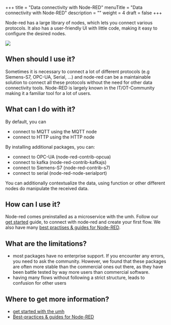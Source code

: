 +++
title = "Data connectivity with Node-RED"
menuTitle = "Data connectivity with Node-RED"
description = ""
weight = 4
draft = false
+++

Node-red has a large library of nodes, which lets you connect various protocols. It also has a user-friendly UI 
with little code, making it easy to configure the desired nodes. 

![](/images/features/ifm-retrofitting/noderedDifferentProtocols.png?width=60%)

## When should I use it?

Sometimes it is necessary to connect a lot of different protocols (e.g Siemens-S7, OPC-UA, Serial, ...) and node-red can be a maintainable
solution to connect all these protocols without the need for other data connectivity tools. Node-RED is largely known in 
the IT/OT-Community making it a familiar tool for a lot of users.

## What can I do with it?

By default, you can
- connect to MQTT using the MQTT node
- connect to HTTP using the HTTP node

By installing additional packages, you can:
- connect to OPC-UA (node-red-contrib-opcua)
- connect to kafka (node-red-contrib-kafkajs)
- connect to Siemens-S7 (node-red-contrib-s7)
- connect to serial (node-red-node-serialport)

You can additionally contextualize the data, using function or other different nodes do manipulate the 
received data.

## How can I use it?

Node-red comes preinstalled as a microservice with the umh. Follow our [get started](/docs/getstarted/) guide, 
to connect with node-red and create your first flow. We also have many [best practises & guides for Node-RED](https://learn.umh.app/topic/node-red/).

## What are the limitations?

- most packages have no enterprise support. If you encounter any errors, you need to ask the community. 
  However, we found that these packages are often more stable than the commercial ones out there, 
  as they have been battle tested by way more users than commercial software.
- having many flows without following a strict structure, leads to confusion for other users

## Where to get more information?

- [get started with the umh](/docs/getstarted/)
- [Best-practices & guides for Node-RED](https://learn.umh.app/topic/node-red/)